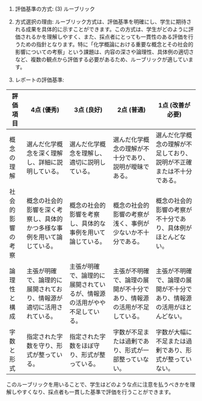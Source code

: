 1. 評価基準の方式: (3) ルーブリック

2. 方式選択の理由:
ルーブリック方式は、評価基準を明確にし、学生に期待される成果を具体的に示すことができます。この方式は、学生がどのように評価されるかを理解しやすく、また、採点者にとっても一貫性のある評価を行うための指針となります。特に「化学概論における重要な概念とその社会的影響についての考察」という課題は、内容の深さや論理性、具体例の適切さなど、複数の観点から評価する必要があるため、ルーブリックが適しています。

3. レポートの評価基準:

| 評価項目       | 4点 (優秀)                                                                 | 3点 (良好)                                                               | 2点 (普通)                                                               | 1点 (改善が必要)                                                         |
|----------------|----------------------------------------------------------------------------|--------------------------------------------------------------------------|--------------------------------------------------------------------------|---------------------------------------------------------------------------|
| 概念の理解     | 選んだ化学概念を深く理解し、詳細に説明している。                           | 選んだ化学概念を理解し、適切に説明している。                             | 選んだ化学概念の理解が不十分であり、説明が曖昧である。                   | 選んだ化学概念の理解が不足しており、説明が不正確または不十分である。     |
| 社会的影響の考察 | 概念の社会的影響を深く考察し、具体的かつ多様な事例を用いて論じている。   | 概念の社会的影響を考察し、具体的な事例を用いて論じている。               | 概念の社会的影響の考察が浅く、事例が少ないか不十分である。               | 概念の社会的影響の考察が不十分であり、具体例がほとんどない。             |
| 論理性と構成   | 主張が明確で、論理的に展開されており、情報源が適切に活用されている。       | 主張が明確で、論理的に展開されているが、情報源の活用がやや不足している。 | 主張が不明確で、論理の展開が不十分であり、情報源の活用が不足している。   | 主張が不明確で、論理の展開が不十分であり、情報源の活用がほとんどない。   |
| 字数と形式     | 指定された字数を守り、形式が整っている。                                   | 指定された字数をほぼ守り、形式が整っている。                             | 字数が不足または過剰であり、形式が一部整っていない。                     | 字数が大幅に不足または過剰であり、形式が整っていない。                   |

このルーブリックを用いることで、学生はどのような点に注意を払うべきかを理解しやすくなり、採点者も一貫した基準で評価を行うことができます。